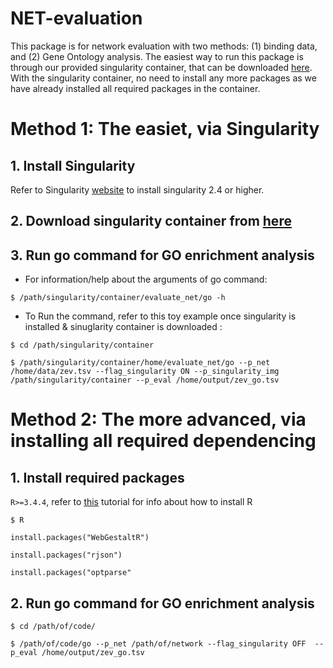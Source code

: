 # NET-evaluation
This package is for network evaluation with two methods: (1) binding data, and (2) Gene Ontology analysis. The easiest way to run this package is through our provided singularity container, that can be downloaded [here](http:/). With the singularity container, no need to install any more packages as we have already installed all required packages in the container. 

# Method 1: The easiet, via Singularity
## 1. Install Singularity
Refer to Singularity [website](https://singularity.lbl.gov/install-linux) to install singularity 2.4 or higher.
## 2. Download singularity container from [here]()
## 3. Run go command for GO enrichment analysis
- For information/help  about the arguments of go command:

`$ /path/singularity/container/evaluate_net/go -h`

- To Run the command, refer to this toy example once singularity is installed & sinuglarity container is downloaded :

`$ cd /path/singularity/container`

`$ /path/singularity/container/home/evaluate_net/go --p_net /home/data/zev.tsv --flag_singularity ON --p_singularity_img /path/singularity/container --p_eval /home/output/zev_go.tsv ` 

# Method 2: The more advanced, via installing all required dependencing
## 1. Install required packages
`R>=3.4.4`, refer to [this](https://www.datacamp.com/community/tutorials/installing-R-windows-mac-ubuntu) tutorial for info about how to install R

`$ R`

`install.packages("WebGestaltR")`

`install.packages("rjson")`

`install.packages("optparse"`

## 2. Run go command for GO enrichment analysis
`$ cd /path/of/code/`

`$ /path/of/code/go --p_net /path/of/network --flag_singularity OFF  --p_eval /home/output/zev_go.tsv ` 

